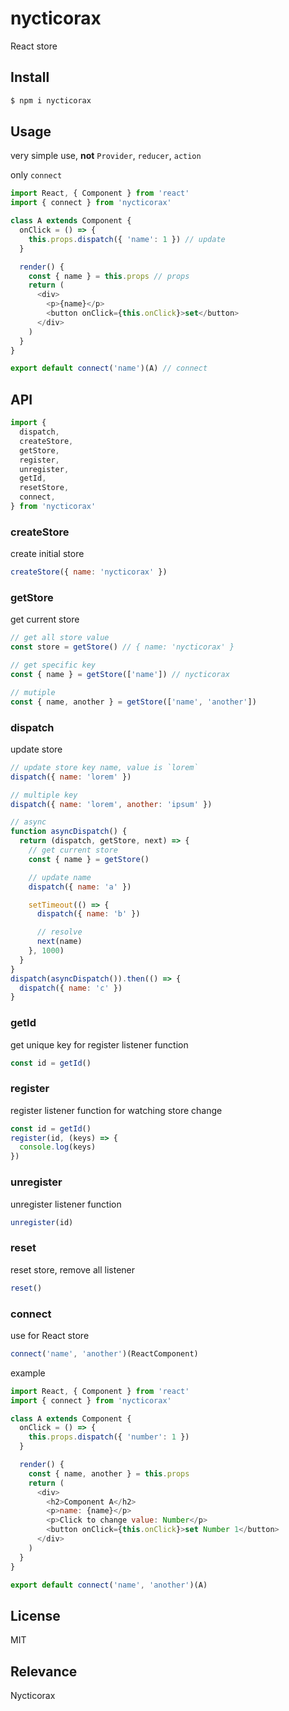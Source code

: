 # nycticorax

React store

## Install

```bash
$ npm i nycticorax
```

## Usage

very simple use, **not** `Provider`, `reducer`, `action`

only `connect`

```js
import React, { Component } from 'react'
import { connect } from 'nycticorax'

class A extends Component {
  onClick = () => {
    this.props.dispatch({ 'name': 1 }) // update
  }

  render() {
    const { name } = this.props // props
    return (
      <div>
        <p>{name}</p>
        <button onClick={this.onClick}>set</button>
      </div>
    )
  }
}

export default connect('name')(A) // connect
```

## API

```js
import {
  dispatch,
  createStore,
  getStore,
  register,
  unregister,
  getId,
  resetStore,
  connect,
} from 'nycticorax'
```

### createStore

create initial store

```js
createStore({ name: 'nycticorax' })
```

### getStore

get current store

```js
// get all store value
const store = getStore() // { name: 'nycticorax' }

// get specific key
const { name } = getStore(['name']) // nycticorax

// mutiple
const { name, another } = getStore(['name', 'another'])
```

### dispatch

update store

```js
// update store key name, value is `lorem`
dispatch({ name: 'lorem' })

// multiple key
dispatch({ name: 'lorem', another: 'ipsum' })

// async
function asyncDispatch() {
  return (dispatch, getStore, next) => {
    // get current store
    const { name } = getStore()

    // update name
    dispatch({ name: 'a' })

    setTimeout(() => {
      dispatch({ name: 'b' })

      // resolve
      next(name)
    }, 1000)
  }
}
dispatch(asyncDispatch()).then(() => {
  dispatch({ name: 'c' })
}
```

### getId

get unique key for register listener function

```js
const id = getId()
```

### register

register listener function for watching store change

```js
const id = getId()
register(id, (keys) => {
  console.log(keys)
})
```

### unregister

unregister listener function

```js
unregister(id)
```

### reset

reset store, remove all listener

```js
reset()
```

### connect

use for React store

```js
connect('name', 'another')(ReactComponent)
```

example

```js
import React, { Component } from 'react'
import { connect } from 'nycticorax'

class A extends Component {
  onClick = () => {
    this.props.dispatch({ 'number': 1 })
  }

  render() {
    const { name, another } = this.props
    return (
      <div>
        <h2>Component A</h2>
        <p>name: {name}</p>
        <p>Click to change value: Number</p>
        <button onClick={this.onClick}>set Number 1</button>
      </div>
    )
  }
}

export default connect('name', 'another')(A)
```

## License

MIT

## Relevance

Nycticorax
